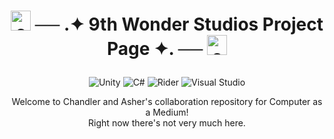 # <p align="center"> <img src="./Images/cat_puter.gif" alt="cat on a PC" width="32" height="32">  ── .✦ 9th Wonder Studios Project Page ✦. ── <img src="./Images/cat_puter.gif" alt="cat on a PC" width="32" height="32">

[//]: # (Markdown buttons!)
<p align="center"> <img src="https://img.shields.io/badge/unity-%23000000.svg?style=for-the-badge&logo=unity&logoColor=white" alt="Unity">
<img src="https://img.shields.io/badge/c%23-%23239120.svg?style=for-the-badge&logo=csharp&logoColor=white" alt="C#">
<img src="https://img.shields.io/badge/Rider-000000.svg?style=for-the-badge&logo=Rider&logoColor=white&color=black&labelColor=crimson" alt="Rider">
<img src="https://img.shields.io/badge/Visual%20Studio-5C2D91.svg?style=for-the-badge&logo=visual-studio&logoColor=white" alt="Visual Studio">
<br>

<p align="center">
  Welcome to Chandler and Asher's collaboration repository for Computer as a Medium!
    <br> 
  Right now there's not very much here.
</p>
